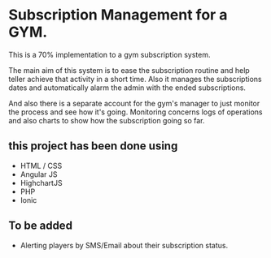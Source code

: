 # Subscription Management for a GYM. #

This is a 70% implementation to a gym subscription system.

The main aim of this system is to ease the subscription routine and help teller achieve that activity in a short time. Also it manages the subscriptions dates and automatically alarm the admin with the ended subscriptions.

And also there is a separate account for the gym's manager to just monitor the process and see how it's going. Monitoring concerns logs of operations and also charts to show how the subscription going so far.

## this project has been done using ##

* HTML / CSS
* Angular JS
* HighchartJS
* PHP
* Ionic


## To be added ##

* Alerting players by SMS/Email about their subscription status.

